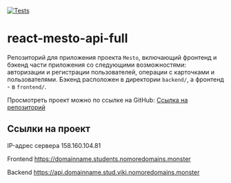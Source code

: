 [![Tests](https://github.com/yandex-praktikum/react-mesto-api-full-gha/actions/workflows/tests.yml/badge.svg)](https://github.com/yandex-praktikum/react-mesto-api-full-gha/actions/workflows/tests.yml)
# react-mesto-api-full
Репозиторий для приложения проекта `Mesto`, включающий фронтенд и бэкенд части приложения со следующими возможностями: авторизации и регистрации пользователей, операции с карточками и пользователями. Бэкенд расположен в директории `backend/`, а фронтенд - в `frontend/`. 
  
Просмотреть проект можно по ссылке на GitHub:
[Ссылка на репозиторий](https://github.com/Viki-B90/react-mesto-api-full-gha.git)

## Ссылки на проект

IP-адрес сервера 158.160.104.81

Frontend https://domainname.students.nomoredomains.monster

Backend https://api.domainname.stud.viki.nomoredomains.monster